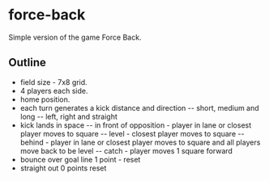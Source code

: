 # force-back
Simple version of the game Force Back.

## Outline
- field size - 7x8 grid.
- 4 players each side.
- home position.
- each turn generates a kick distance and direction
-- short, medium and long
-- left, right and straight
- kick lands in space
-- in front of opposition - player in lane or closest player moves to square
-- level - closest player moves to square
-- behind - player in lane or closest player moves to square and all players move back to be level
-- catch - player moves 1 square forward
- bounce over goal line 1 point - reset
- straight out 0 points reset
